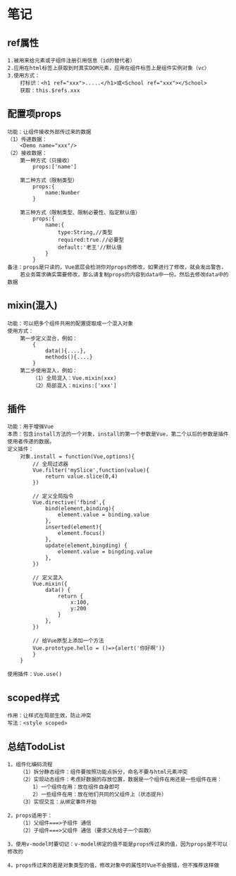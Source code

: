 # 笔记

## ref属性

    1.被用来给元素或子组件注册引用信息（id的替代者）
    2.应用在html标签上获取到时真实DOM元素，应用在组件标签上是组件实例对象（vc）
    3.使用方式：
        打标识：<h1 ref="xxx">.....</h1>或<School ref="xxx"></School>
        获取：this.$refs.xxx

## 配置项props

    功能：让组件接收外部传过来的数据
    （1）传递数据：
        <Demo name="xxx"/>
    （2）接收数据：
        第一种方式（只接收）
            props:['name']

        第二种方式（限制类型）
            props:{
                name:Number
            }

        第三种方式（限制类型、限制必要性、指定默认值）
            props:{
                name:{
                    type:String,//类型
                    required:true.//必要型
                    default:'老王'//默认值
                }
            }
    备注：props是只读的，Vue底层会检测你对props的修改，如果进行了修改，就会发出警告，
        若业务需求确实需要修改，那么请复制props的内容到data中一份。然后去修改data中的数据

## mixin(混入)

    功能：可以把多个组件共用的配置提取成一个混入对象
    使用方式：
        第一步定义混合，例如：
            {
                data(){....},
                methods(){....}
            }
        第二步使用混入，例如：
            （1）全局混入：Vue.mixin(xxx)
            （2）局部混入：mixins:['xxx']

## 插件
    功能：用于增强Vue
    本质：包含install方法的一个对象，install的第一个参数是Vue，第二个以后的参数是插件使用者传递的数据。
    定义插件：
        对象.install = function(Vue,options){
            // 全局过滤器
            Vue.filter('mySlice',function(value){
                return value.slice(0,4)
            })

            // 定义全局指令
            Vue.directive('fbind',{
                bind(element,binding){
                    element.value = binding.value
                },
                inserted(element){
                    element.focus()
                },
                update(element,bingding) {
                    element.value = bingding.value
                },
            })

            // 定义混入
            Vue.mixin({
                data() {
                    return {
                        x:100,
                        y:200
                    }
                },
            })

            // 给Vue原型上添加一个方法
            Vue.prototype.hello = ()=>{alert('你好啊')} 
            }
        }

    使用插件：Vue.use()

## scoped样式

    作用：让样式在局部生效，防止冲突
    写法：<style scoped>

## 总结TodoList
    1，组件化编码流程
        （1）拆分静态组件：组件要按照功能点拆分，命名不要与html元素冲突
        （2）实现动态组件：考虑好数据的存放位置，数据是一个组件在用还是一些组件在用：
            1）一个组件在用：放在组件自身即可
            2）一些组件在用：放在他们共同的父组件上（状态提升）
        （3）实现交互：从绑定事件开始

    2，props适用于：
        （1）父组件===>子组件 通信
        （2）子组件===>父组件 通信（要求父先给子一个函数）

    3，使用v-model时要切记：v-model绑定的值不能是props传过来的值，因为props是不可以修改的

    4，props传过来的若是对象类型的值，修改对象中的属性时Vue不会报错，但不推荐这样做